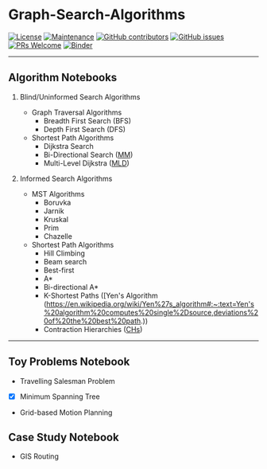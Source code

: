 # Graph-Search-Algorithms
[![License](https://img.shields.io/badge/License-Apache%202.0-blue.svg)](https://opensource.org/licenses/Apache-2.0) [![Maintenance](https://img.shields.io/badge/Maintained%3F-yes-green.svg)](https://GitHub.com/Naereen/StrapDown.js/graphs/commit-activity) [![GitHub contributors](https://img.shields.io/github/contributors/Naereen/StrapDown.js.svg)](https://github.com/SmartMobilityAlgorithms/GettingStarted/graphs/contributors) 
[![GitHub issues](https://img.shields.io/github/issues/Naereen/StrapDown.js.svg)](https://github.com/SmartMobilityAlgorithms/GettingStarted/issues) 
[![PRs Welcome](https://img.shields.io/badge/PRs-welcome-brightgreen.svg?style=flat-square)](https://github.com/SmartMobilityAlgorithms/GettingStarted/pulls)
[![Binder](https://mybinder.org/badge_logo.svg)](https://mybinder.org/v2/gh/SmartMobilityAlgorithms/Graph-Search-Algorithms/master)


---
## Algorithm Notebooks

1. Blind/Uninformed Search Algorithms
   - Graph Traversal Algorithms
     - Breadth First Search (BFS)
     - Depth First Search (DFS)
   - Shortest Path Algorithms
     - Dijkstra Search
     - Bi-Directional Search ([MM](https://webdocs.cs.ualberta.ca/~holte/Publications/MM-AAAI2016.pdf))
     - Multi-Level Dijkstra ([MLD](https://pdfs.semanticscholar.org/41bd/34a4ff346a1efe4dfe9f6268fd90638f742e.pdf))

2. Informed Search Algorithms
   - MST Algorithms
     - Boruvka 
     - Jarnik
     - Kruskal 
     - Prim 
     - Chazelle
   - Shortest Path Algorithms
     - Hill Climbing
     - Beam search
     - Best-first
     - A*
     - Bi-directional A*
     - K-Shortest Paths ([Yen's Algorithm (https://en.wikipedia.org/wiki/Yen%27s_algorithm#:~:text=Yen's%20algorithm%20computes%20single%2Dsource,deviations%20of%20the%20best%20path.))
     - Contraction Hierarchies ([CHs](http://algo2.iti.kit.edu/schultes/hwy/contract.pdf))

---
## Toy Problems Notebook
- Travelling Salesman Problem

- [x] Minimum Spanning Tree

- Grid-based Motion Planning </br>

## Case Study Notebook
- GIS Routing

